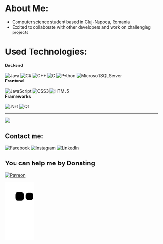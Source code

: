 #  About Me:
<ul>
  <li> Computer science student based in Cluj-Napoca, Romania<br>
  <li> Excited to collaborate with other developers and work on challenging projects
</ul>

#  Used Technologies:
<strong> Backend </strong> <br><br>
![Java](https://img.shields.io/badge/java-%23ED8B00.svg?style=for-the-badge&logo=java&logoColor=white) 
![C#](https://img.shields.io/badge/c%23-%23239120.svg?style=for-the-badge&logo=c-sharp&logoColor=white) 
![C++](https://img.shields.io/badge/c++-%2300599C.svg?style=for-the-badge&logo=c%2B%2B&logoColor=white)
![C](https://img.shields.io/badge/c-%2300599C.svg?style=for-the-badge&logo=c&logoColor=white) 
![Python](https://img.shields.io/badge/python-3670A0?style=for-the-badge&logo=python&logoColor=ffdd54)
![MicrosoftSQLServer](https://img.shields.io/badge/Microsoft%20SQL%20Sever-CC2927?style=for-the-badge&logo=microsoft%20sql%20server&logoColor=white) 
<br><strong> Frontend </strong> <br><br>
![JavaScript](https://img.shields.io/badge/javascript-%23323330.svg?style=for-the-badge&logo=javascript&logoColor=%23F7DF1E)
![CSS3](https://img.shields.io/badge/css3-%231572B6.svg?style=for-the-badge&logo=css3&logoColor=white) 
![HTML5](https://img.shields.io/badge/html5-%23E34F26.svg?style=for-the-badge&logo=html5&logoColor=white)
<br><strong> Frameworks </strong> <br><br>
![.Net](https://img.shields.io/badge/.NET-5C2D91?style=for-the-badge&logo=.net&logoColor=white) ![Qt](https://img.shields.io/badge/Qt-%23217346.svg?style=for-the-badge&logo=Qt&logoColor=white)

---
[![](https://visitcount.itsvg.in/api?id=suciuradu09&icon=5&color=1)](https://visitcount.itsvg.in)

  ## Contact me:
[![Facebook](https://img.shields.io/badge/Facebook-%231877F2.svg?logo=Facebook&logoColor=white)](https://www.facebook.com/radu.suciu.33/) 
[![Instagram](https://img.shields.io/badge/Instagram-%23E4405F.svg?logo=Instagram&logoColor=white)](https://www.instagram.com/radu.su/?hl=ro) 
[![LinkedIn](https://img.shields.io/badge/LinkedIn-%230077B5.svg?logo=linkedin&logoColor=white)](https://www.linkedin.com/in/radu-suciu-1516861ba/)


  ## You can help me by Donating
  [![Patreon](https://img.shields.io/badge/Patreon-F96854?style=for-the-badge&logo=patreon&logoColor=white)](https://patreon.com/patreon.com/suciuradu09) 

<img src="https://raw.githubusercontent.com/ghosharnab00/ghosharnab00/output/github-contribution-grid-snake.svg">
